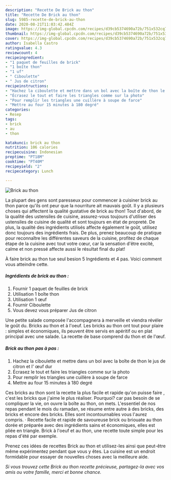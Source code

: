 ```yaml
---
description: "Recette De Brick au thon"
title: "Recette De Brick au thon"
slug: 5985-recette-de-brick-au-thon
date: 2020-08-21T11:03:42.484Z
image: https://img-global.cpcdn.com/recipes/d39cb5374690a72b/751x532cq70/brick-au-thon-photo-principale-de-la-recette.jpg
thumbnail: https://img-global.cpcdn.com/recipes/d39cb5374690a72b/751x532cq70/brick-au-thon-photo-principale-de-la-recette.jpg
cover: https://img-global.cpcdn.com/recipes/d39cb5374690a72b/751x532cq70/brick-au-thon-photo-principale-de-la-recette.jpg
author: Isabella Castro
ratingvalue: 4.3
reviewcount: 4
recipeingredient:
- "1 paquet de feuilles de brick"
- "1 boîte thon"
- "1 uf"
- " Ciboulette"
- " Jus de citron"
recipeinstructions:
- "Hachez la ciboulette et mettre dans un bol avec la boîte de thon le jus de citron et l&#39; œuf dur"
- "Écrasez le tout et faire les triangles comme sur la photo"
- "Pour remplir les triangles une cuillère à soupe de farce"
- "Mettre au four 15 minutes à 180 degré"
categories:
- Resep
tags:
- brick
- au
- thon

katakunci: brick au thon 
nutrition: 106 calories
recipecuisine: Indonesian
preptime: "PT18M"
cooktime: "PT40M"
recipeyield: "2"
recipecategory: Lunch

---
```



![Brick au thon](https://img-global.cpcdn.com/recipes/d39cb5374690a72b/751x532cq70/brick-au-thon-photo-principale-de-la-recette.jpg)

La plupart des gens sont paresseux pour commencer à cuisiner brick au thon parce qu'ils ont peur que la nourriture ait mauvais goût. Il y a plusieurs choses qui affectent la qualité gustative de brick au thon! Tout d'abord, de la qualité des ustensiles de cuisine, assurez-vous toujours d'utiliser des ustensiles de cuisine de qualité et sont toujours en état de propreté. De plus, la qualité des ingrédients utilisés affecte également le goût, utilisez donc toujours des ingrédients frais. De plus, prenez beaucoup de pratique pour reconnaître les différentes saveurs de la cuisine, profitez de chaque étape de la cuisine avec tout votre cœur, car la sensation d'être excité, calme et non pressé affecte aussi le résultat final du plat!

<!--inarticleads1-->

À faire brick au thon tue seul besion 5 Ingrédients et 4 pas. Voici comment vous atteindre cette.

##### Ingrédients de brick au thon :

1. Fournir 1 paquet de feuilles de brick
1. Utilisation 1 boîte thon
1. Utilisation 1 œuf
1. Fournir  Ciboulette
1. Vous devez vous préparer  Jus de citron


Une petite salade composée l&#39;accompagnera à merveille et viendra révéler le goût du. Bricks au thon et à l&#39;oeuf. Les bricks au thon ont tout pour plaire : simples et économiques, ils peuvent être servis en apéritif ou en plat principal avec une salade. La recette de base comprend du thon et de l&#39;œuf. 

<!--inarticleads2-->

##### Brick au thon pas à pas :

1. Hachez la ciboulette et mettre dans un bol avec la boîte de thon le jus de citron et l&#39; œuf dur
1. Écrasez le tout et faire les triangles comme sur la photo
1. Pour remplir les triangles une cuillère à soupe de farce
1. Mettre au four 15 minutes à 180 degré


Ces bricks au thon sont la recette la plus facile et rapide qu&#39;on puisse faire , c&#39;est les bricks que j&#39;aime le plus réaliser. Pourquoi? car pas besoin de se compliquer la vie, on ouvre la boîte au thon, on mets. L&#39;essentiel de nos repas pendant le mois du ramadan, se résume entre autre à des bricks, des bricks et encore des bricks. Elles sont incontournables vous l&#39;aurez compris. · Recette facile et rapide de savoureuse brick ou briouate au thon dorée et préparée avec des ingrédients sains et économiques, elles est pliée en triangle. Brick à l&#39;oeuf et au thon, une recette toute simple pour les repas d&#39;été par exemple. 

<!--inarticleads1-->

<p>
Prenez ces idées de recettes Brick au thon et utilisez-les ainsi que peut-être même expérimentez pendant que vous y êtes. La cuisine est un endroit formidable pour essayer de nouvelles choses avec la meilleure aide.
</p>

<p>
<i>Si vous trouvez cette Brick au thon recette précieuse, partagez-la avec vos amis ou votre famille, merci et bonne chance.</i>
</p>
